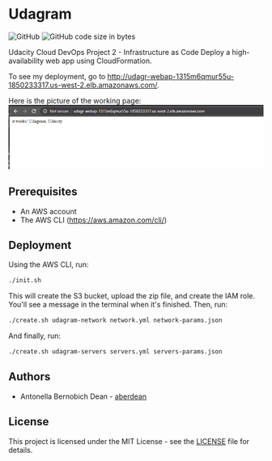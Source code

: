 # Udagram
![GitHub](https://img.shields.io/github/license/aberdean/udagram) ![GitHub code size in bytes](https://img.shields.io/github/languages/code-size/aberdean/udagram)

Udacity Cloud DevOps Project 2 - Infrastructure as Code
Deploy a high-availability web app using CloudFormation.

To see my deployment, go to http://udagr-webap-1315m6qmur55u-1850233317.us-west-2.elb.amazonaws.com/.

Here is the picture of the working page:
![working](working.png)

## Prerequisites
- An AWS account
- The AWS CLI (https://aws.amazon.com/cli/)

## Deployment
Using the AWS CLI, run:
    
```sh
./init.sh
``` 
This will create the S3 bucket, upload the zip file, and create the IAM role. You'll see a message in the terminal when it's finished. Then, run:

```sh  
./create.sh udagram-network network.yml network-params.json
```
And finally, run:

```sh
./create.sh udagram-servers servers.yml servers-params.json
```

## Authors
 - Antonella Bernobich Dean - [aberdean](https://github.com/aberdean)

## License
This project is licensed under the MIT License - see the [LICENSE](https://github.com/aberdean/udagram/blob/master/LICENSE) file for details.
